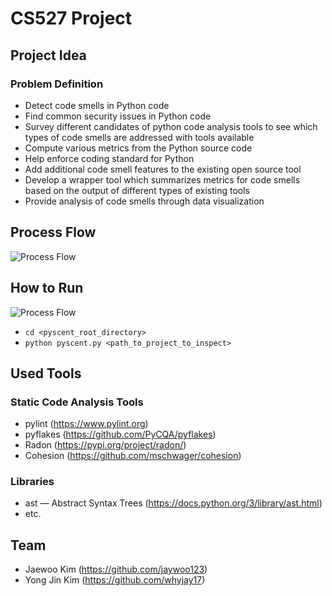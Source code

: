 # CS527 Project
## Project Idea
### Problem Definition
- Detect code smells in Python code
- Find common security issues in Python code
- Survey different candidates of python code analysis tools to see which types of code smells are addressed with tools available
- Compute various metrics from the Python source code
- Help enforce coding standard for Python
- Add additional code smell features to the existing open source tool
- Develop a wrapper tool which summarizes metrics for code smells based on the output of different types of existing tools
- Provide analysis of code smells through data visualization

## Process Flow
![Process Flow](https://i.imgur.com/2HsO83e.png)

## How to Run
![Process Flow](https://i.imgur.com/2HsO83e.png)
- `cd <pyscent_root_directory>`
- `python pyscent.py <path_to_project_to_inspect>`
## Used Tools
### Static Code Analysis Tools
- pylint (https://www.pylint.org)
- pyflakes (https://github.com/PyCQA/pyflakes)
- Radon (https://pypi.org/project/radon/)
- Cohesion (https://github.com/mschwager/cohesion)
### Libraries
- ast — Abstract Syntax Trees (https://docs.python.org/3/library/ast.html)
- etc.

## Team
- Jaewoo Kim (https://github.com/jaywoo123)
- Yong Jin Kim (https://github.com/whyjay17)
